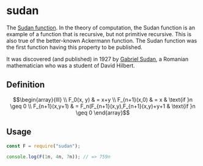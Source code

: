 # sudan

The [Sudan function][2]. In the theory of computation, the Sudan function is an example of a function that is recursive, but not primitive recursive. This is also true of the better-known Ackermann function. The Sudan function was the first function having this property to be published.

It was discovered (and published) in 1927 by [Gabriel Sudan][1], a Romanian mathematician who was a student of David Hilbert.

## Definition

```math
\begin{array}{lll} \\
  F_0(x, y) & = x+y \\
  F_{n+1}(x,0) & = x & \text{if }n \geq 0 \\
  F_{n+1}(x,y+1) & = F_n(F_{n+1}(x,y),F_{n+1}(x,y)+y+1 & \text{if }n \geq 0
\end{array}
```

## Usage

```js
const F = require("sudan");

console.log(F(1n, 4n, 7n)); // => 759n
```

[1]: https://en.wikipedia.org/wiki/Gabriel_Sudan
[2]: https://en.wikipedia.org/wiki/Sudan_function
